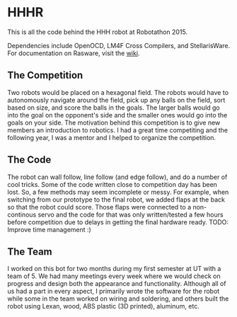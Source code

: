 # HHHR

This is all the code behind the HHH robot at Robotathon 2015. 

Dependencies include OpenOCD, LM4F Cross Compilers, and StellarisWare. For documentation on Rasware, visit the [wiki](https://github.com/ut-ras/Rasware/wiki).

## The Competition

Two robots would be placed on a hexagonal field. The robots would have to autonomously navigate around the field, pick up any balls on the field, sort based on size, and score the balls in the goals. The larger balls would go into the goal on the opponent's side and the smaller ones would go into the goals on your side. The motivation behind this competition is to give new members an introduction to robotics. I had a great time competiting and the following year, I was a mentor and I helped to organize the competition.

## The Code

The robot can wall follow, line follow (and edge follow), and do a number of cool tricks. Some of the code written close to competition day has been lost. So, a few methods may seem incomplete or messy. For example, when switching from our prototype to the final robot, we added flaps at the back so that the robot could score. Those flaps were connected to a non-continous servo and the code for that was only written/tested a few hours before competition due to delays in getting the final hardware ready. TODO: Improve time management :) 

## The Team

I worked on this bot for two months during my first semester at UT with a team of 5. We had many meetings every week where we would check on progress and design both the appearance and functionality. Although all of us had a part in every aspect, I primarily wrote the software for the robot while some in the team worked on wiring and soldering, and others built the robot using Lexan, wood, ABS plastic (3D printed), aluminum, etc.
